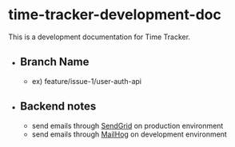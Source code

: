 # time-tracker-development-doc

This is a development documentation for Time Tracker.

- ## Branch Name

  - ex) feature/issue-1/user-auth-api

- ## Backend notes
  - send emails through [SendGrid](https://sendgrid.com/solutions/email-api/?utm_source=google&utm_medium=cpc&utm_term=sendgrid&utm_campaign=SendGrid_G_S_NAMER_Brand_Tier1&cq_plac=&cq_net=g&cq_pos=&cq_med=&cq_plt=gp&gad=1&gclid=Cj0KCQjw6KunBhDxARIsAKFUGs8Crm0bO10iTin8fH6zTa9R1vEDIRvfMknBoGq-Z_-iEkPyo-LjbyIaAnE2EALw_wcB) on production environment
  - send emails through [MailHog](https://xn--kinsta-o53e.com/blog/mailhog/) on development environment
